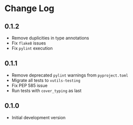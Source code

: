 # Change Log

## 0.1.2

* Remove duplicities in type annotations
* Fix `flake8` issues
* Fix `pylint` execution

## 0.1.1

* Remove deprecated `pylint` warnings from `pyproject.toml`
* Migrate all tests to `vutils-testing`
* Fix PEP 585 issue
* Run tests with `cover_typing` as last

## 0.1.0

* Initial development version
